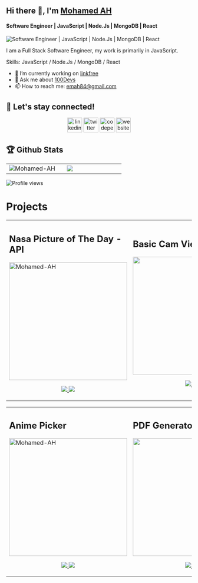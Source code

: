 <h2> Hi there 👋, I'm <a href="https://www.linkedin.com/in/mojed7/" target="_blank">Mohamed AH</a>    </h2>


#### Software Engineer | JavaScript | Node.Js | MongoDB | React
![Software Engineer | JavaScript | Node.Js | MongoDB | React](https://i.imgur.com/EX0Cv4e.gif)

I am a Full Stack Software Engineer, my work is primarily in JavaScript. 

Skills: JavaScript / Node.Js / MongoDB / React



- 🔭 I’m currently working on [linkfree](linkfree.eddiehub.io)
- 💬 Ask me about [100Devs](leonnoel.com/100devs) 
- 📫 How to reach me: emah84@gmail.com 

<h2>🤝 Let's stay connected!</h2>
<div align="center">

[<img src='https://cdn.jsdelivr.net/npm/simple-icons@3.0.1/icons/linkedin.svg' alt='linkedin' height='40'>](https://www.linkedin.com/in/mojed7/)  [<img src='https://cdn.jsdelivr.net/npm/simple-icons@3.0.1/icons/twitter.svg' alt='twitter' height='40'>](https://twitter.com/Mohamed_Jeddah)  [<img src='https://cdn.jsdelivr.net/npm/simple-icons@3.0.1/icons/codepen.svg' alt='codepen' height='40'>](https://codepen.io/Mohamed-AH)  [<img src='https://cdn.jsdelivr.net/npm/simple-icons@3.0.1/icons/icloud.svg' alt='website' height='40'>](https://webdevcorner.netlify.app)  

</div>

<h2>🏆 Github Stats</h2>


<div align="center">
<table>
<tr>
<td width="45%">
<img src="https://github-readme-streak-stats.herokuapp.com/?user=Mohamed-AH&show_icons=true&background=FFFFFF00&hide_border=true" alt="Mohamed-AH">
</td>
<td width="45%">
 <img src="https://github-readme-stats.vercel.app/api?username=Mohamed-AH&bg_color=FFFFFF00include_all_commits=true&count_private=true&hide_border=true">
</table>
</div>
</td>
</tr>

![Profile views](https://gpvc.arturio.dev/Mohamed-AH)  

 Projects
========

<!-- <div >
<table>
<tr>
<td width="45%">
### Nasa Picture of The Day - API                                
</td>
<td width="45%">
 ### Basic Cam Viewer
</table>
</div>
</td>
</tr> -->


 


<div align="left">
<table>
<tr>
<td width="50%">
 <h2>Nasa Picture of The Day - API</h2>
 <a target="_blank" href="https://mohamed-ah.github.io/nasaPictureOfTheDay/"> 
<img src="https://i.imgur.com/Nw7AKKj.gif&show_icons=true&background=FFFFFF00&hide_border=true" alt="Mohamed-AH" height=320>
 </a>
       <p align="center">
        <a href="https://github.com/Mohamed-AH/nasaPictureOfTheDay" target="_blank">
          <img src="https://img.shields.io/static/v1?label=|&message=REPO&color=23555f&style=plastic&logo=github&logo-color=white"/>
        </a>
        <a href="https://mohamed-ah.github.io/nasaPictureOfTheDay/" target="_blank">
          <img src="https://img.shields.io/static/v1?label=|&message=WEBSITE&color=cdf998&style=plastic&logo=wordpress&logo-color=white"/>
        </a>
      </p>
 
 
</td>

  
<td width="50%">
 <h2>Basic Cam Viewer</h2> 
 <a target="_blank" href="https://mohamed-ah.github.io/basicCamViewer/">
 <img src="https://i.imgur.com/qrpKxwP.gif&bg_color=FFFFFF00include_all_commits=true&count_private=true&hide_border=true"  height=320>
 </a>
       <p align="center">
        <a href="https://github.com/Mohamed-AH/basicCamViewer" target="_blank">
          <img src="https://img.shields.io/static/v1?label=|&message=REPO&color=23555f&style=plastic&logo=github&logo-color=white"/>
        </a>
        <a href="https://mohamed-ah.github.io/basicCamViewer/" target="_blank">
          <img src="https://img.shields.io/static/v1?label=|&message=WEBSITE&color=cdf998&style=plastic&logo=wordpress&logo-color=white"/>
        </a>
      </p>
</table>
</div>
</td>
</tr>

<div align="left">
<table>
<tr>
<td width="50%">
 <h2>Anime Picker</h2>
  <a target="_blank" href="https://mohamed-ah.github.io/animePicker/">
<img src="https://i.imgur.com/DDbcHBt.gif&show_icons=true&background=FFFFFF00&hide_border=true" alt="Mohamed-AH" height=320>
 </a>
       <p align="center">
        <a href="https://github.com/Mohamed-AH/animePicker" target="_blank">
          <img src="https://img.shields.io/static/v1?label=|&message=REPO&color=23555f&style=plastic&logo=github&logo-color=white"/>
        </a>
        <a href="https://mohamed-ah.github.io/animePicker/" target="_blank">
          <img src="https://img.shields.io/static/v1?label=|&message=WEBSITE&color=cdf998&style=plastic&logo=wordpress&logo-color=white"/>
        </a>
      </p>


</td>
  
<td width="50%">
 <h2>PDF Generator</h2> 
   <a target="_blank" href="https://mohamed-ah.github.io/simplePDFgenerator/">
 <img src="https://i.imgur.com/ij61Glf.gif&bg_color=FFFFFF00include_all_commits=true&count_private=true&hide_border=true"  height=320>
 </a>
       <p align="center">
        <a href="https://github.com/Mohamed-AH/simplePDFgenerator" target="_blank">
          <img src="https://img.shields.io/static/v1?label=|&message=REPO&color=23555f&style=plastic&logo=github&logo-color=white"/>
        </a>
        <a href="https://mohamed-ah.github.io/simplePDFgenerator/" target="_blank">
          <img src="https://img.shields.io/static/v1?label=|&message=WEBSITE&color=cdf998&style=plastic&logo=wordpress&logo-color=white"/>
        </a>
      </p>
</table>
</div>
</td>
</tr>
<!--- 
<p align="center">
<img src="https://github.com/Mohamed-AH/jaas666/blob/main/gitartwork.svg" />
</p>
--->
